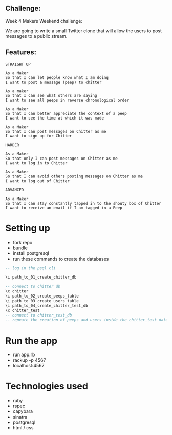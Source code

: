 ## Challenge:

Week 4 Makers Weekend challenge:

We are going to write a small Twitter clone that will allow the users to post messages to a public stream.

## Features:

```
STRAIGHT UP

As a Maker
So that I can let people know what I am doing
I want to post a message (peep) to chitter

As a maker
So that I can see what others are saying
I want to see all peeps in reverse chronological order

As a Maker
So that I can better appreciate the context of a peep
I want to see the time at which it was made

As a Maker
So that I can post messages on Chitter as me
I want to sign up for Chitter

HARDER

As a Maker
So that only I can post messages on Chitter as me
I want to log in to Chitter

As a Maker
So that I can avoid others posting messages on Chitter as me
I want to log out of Chitter

ADVANCED

As a Maker
So that I can stay constantly tapped in to the shouty box of Chitter
I want to receive an email if I am tagged in a Peep
```

# Setting up

- fork repo
- bundle
- install postgresql
- run these commands to create the databases

```sql
-- log in the psql cli

\i path_to_01_create_chitter_db

-- connect to chitter db
\c chitter
\i path_to_02_create_peeps_table
\i path_to_03_create_users_table
\i path_to_04_create_chitter_test_db
\c chitter_test
-- connect to chitter_test_db
-- repeate the creation of peeps and users inside the chitter_test database

```

# Run the app

- run app.rb
- rackup -p 4567
- localhost:4567

# Technologies used

- ruby
- rspec
- capybara
- sinatra
- postgresql
- html / css
